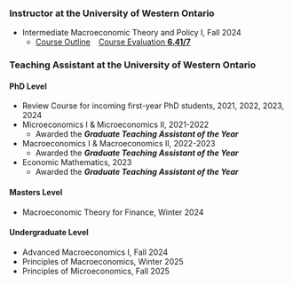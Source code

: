 ### Instructor at the University of Western Ontario
- Intermediate Macroeconomic Theory and Policy I, Fall 2024 
    - [Course Outline](https://fxiangecon.github.io/teaching/2024-Course_Outline.pdf) &ensp; [Course Evaluation **6.41/7**](https://fxiangecon.github.io/teaching/2024-Course_Evaluation.pdf)


### Teaching Assistant at the University of Western Ontario

#### **PhD Level**
- Review Course for incoming first-year PhD students, 2021, 2022, 2023, 2024
- Microeconomics I & Microeconomics II, 2021-2022
    - Awarded the ***Graduate Teaching Assistant of the Year***
- Macroeconomics I & Macroeconomics II, 2022-2023
    - Awarded the ***Graduate Teaching Assistant of the Year***
- Economic Mathematics, 2023
    - Awarded the ***Graduate Teaching Assistant of the Year***
#### **Masters Level**
- Macroeconomic Theory for Finance, Winter 2024
#### **Undergraduate Level**
- Advanced Macroeconomics I, Fall 2024
- Principles of Macroeconomics, Winter 2025
- Principles of Microeconomics, Fall 2025
